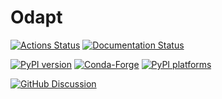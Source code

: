 # Odapt

[![Actions Status][actions-badge]][actions-link]
[![Documentation Status][rtd-badge]][rtd-link]

[![PyPI version][pypi-version]][pypi-link]
[![Conda-Forge][conda-badge]][conda-link]
[![PyPI platforms][pypi-platforms]][pypi-link]

[![GitHub Discussion][github-discussions-badge]][github-discussions-link]

<!-- SPHINX-START -->

<!-- prettier-ignore-start -->
[actions-badge]:            https://github.com/zbilodea/odapt/workflows/CI/badge.svg
[actions-link]:             https://github.com/zbilodea/odapt/actions
[conda-badge]:              https://img.shields.io/conda/vn/conda-forge/odapt
[conda-link]:               https://github.com/conda-forge/odapt-feedstock
[github-discussions-badge]: https://img.shields.io/static/v1?label=Discussions&message=Ask&color=blue&logo=github
[github-discussions-link]:  https://github.com/zbilodea/odapt/discussions
[pypi-link]:                https://pypi.org/project/odapt/
[pypi-platforms]:           https://img.shields.io/pypi/pyversions/odapt
[pypi-version]:             https://img.shields.io/pypi/v/odapt
[rtd-badge]:                https://readthedocs.org/projects/odapt/badge/?version=latest
[rtd-link]:                 https://odapt.readthedocs.io/en/latest/?badge=latest

<!-- prettier-ignore-end -->
